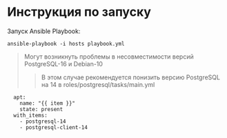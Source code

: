# Инструкция по запуску

Запуск Ansible Playbook:

```ansible-playbook -i hosts playbook.yml```


> Могут возникнуть проблемы в несовместимости версий PostgreSQL-16 и Debian-10
>> В этом случае рекомендуется понизить версию PostgreSQL на 14 в roles/postgresql/tasks/main.yml
``` - name: Ensure PostgreSQL is installed 
  apt:
    name: "{{ item }}"
    state: present
  with_items:
    - postgresql-14
    - postgresql-client-14 
```